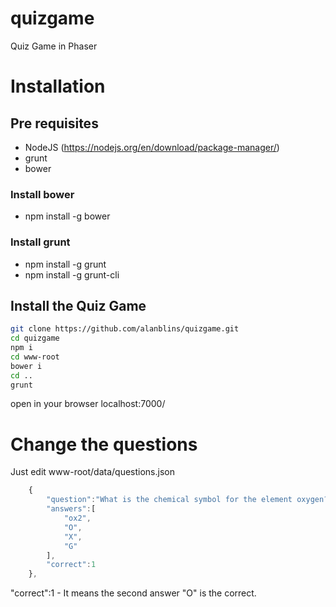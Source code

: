 # quizgame
Quiz Game in Phaser

# Installation
## Pre requisites
 * NodeJS (https://nodejs.org/en/download/package-manager/)
 * grunt
 * bower

### Install bower
 * npm install -g bower
### Install grunt
 * npm install -g grunt
 * npm install -g grunt-cli

## Install the Quiz Game
```sh
git clone https://github.com/alanblins/quizgame.git
cd quizgame
npm i
cd www-root
bower i
cd ..
grunt
```
open in your browser localhost:7000/

# Change the questions
Just edit www-root/data/questions.json
```javascript
	{
		"question":"What is the chemical symbol for the element oxygen?",
		"answers":[
			"ox2",
			"O",
			"X",
			"G"
		],
		"correct":1
	},
```
"correct":1 - It means the second answer "O" is the correct.